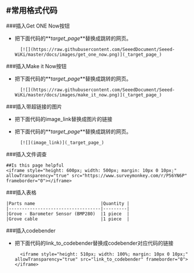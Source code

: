 #常用格式代码
----

###插入Get ONE Now按钮

* 把下面代码的**_target_page_**替换成跳转的网页。

        [![](https://raw.githubusercontent.com/SeeedDocument/Seeed-WiKi/master/docs/images/get_one_now.png)](_target_page_)


###插入Make it Now按钮


* 把下面代码的**_target_page_**替换成跳转的网页。

		[![](https://raw.githubusercontent.com/SeeedDocument/Seeed-WiKi/master/docs/images/make_it_now.png)](_target_page_)

###插入带超链接的图片

* 把下面代码的image_link替换成图片的链接
* 把下面代码的**_target_page_**替换成跳转的网页。

		[![](image_link)](_target_page_)

###插入文件调查

    ##Is this page helpful
    <iframe style="height: 600px; width: 500px; margin: 10px 0 10px;" allowTransparency="true" src="https://www.surveymonkey.com/r/P56YN6P" frameborder="0"></iframe>

###插入表格

    |Parts name                         |Quantity |
    |-----------------------------------|---------|
    |Grove - Barometer Sensor (BMP280)	|1 piece  |
    |Grove cable	                    |1 piece  |

###插入codebender

* 把下面代码的link_to_codebender替换成codebender对应代码的链接

		<iframe style="height: 510px; width: 100%; margin: 10px 0 10px;" allowTransparency="true" src="link_to_codebender" frameborder="0"></iframe>

